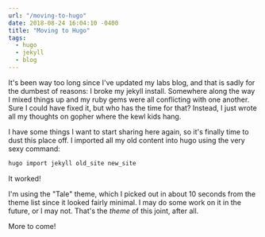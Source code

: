 ```yaml
---
url: "/moving-to-hugo"
date: 2018-08-24 16:04:10 -0400
title: "Moving to Hugo"
tags:
  - hugo
  - jekyll
  - blog
---
```


It's been way too long since I've updated my labs blog, and that is sadly
for the dumbest of reasons: I broke my jekyll install. Somewhere along the
way I mixed things up and my ruby gems were all conflicting with one
another. Sure I could have fixed it, but who has the time for that?
Instead, I just wrote all my thoughts on gopher where the kewl kids hang.

I have some things I want to start sharing here again, so it's finally
time to dust this place off. I imported all my old content into hugo using
the very sexy command:

```bash
hugo import jekyll old_site new_site
```

It worked!

I'm using the "Tale" theme, which I picked out in about 10 seconds from
the theme list since it looked fairly minimal. I may do some work on it in
the future, or I may not. That's the _theme_ of this joint, after all.

More to come!

<!--  vim: set shiftwidth=4 tabstop=4 expandtab: -->
